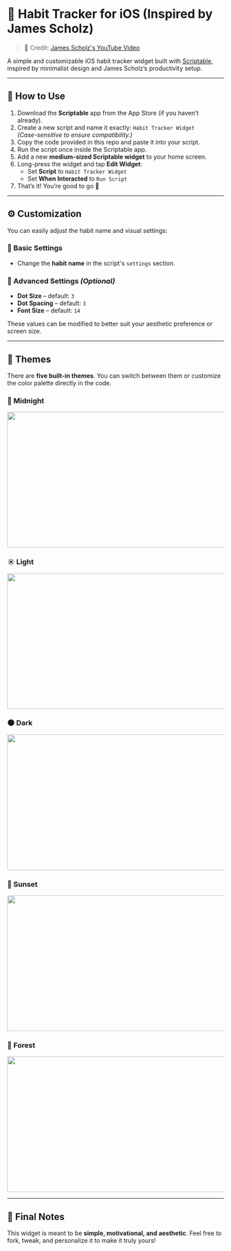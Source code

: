 # 🧠 Habit Tracker for iOS (Inspired by James Scholz)

> 🎥 Credit: [James Scholz's YouTube Video](https://youtu.be/Cu-IMFl37LA?t=138)

A simple and customizable iOS habit tracker widget built with [Scriptable](https://scriptable.app), inspired by minimalist design and James Scholz’s productivity setup.

---

## 📲 How to Use

1. Download the **Scriptable** app from the App Store (if you haven’t already).
2. Create a new script and name it exactly: `Habit Tracker Widget`  
   *(Case-sensitive to ensure compatibility.)*
3. Copy the code provided in this repo and paste it into your script.
4. Run the script once inside the Scriptable app.
5. Add a new **medium-sized Scriptable widget** to your home screen.
6. Long-press the widget and tap **Edit Widget**:
   - Set **Script** to `Habit Tracker Widget`
   - Set **When Interacted** to `Run Script`
7. That’s it! You’re good to go 🙌

---

## ⚙️ Customization

You can easily adjust the habit name and visual settings:

### 📝 Basic Settings
- Change the **habit name** in the script's `settings` section.

### 🔧 Advanced Settings *(Optional)*
- **Dot Size** – default: `3`
- **Dot Spacing** – default: `3`
- **Font Size** – default: `14`

These values can be modified to better suit your aesthetic preference or screen size.

---

## 🎨 Themes

There are **five built-in themes**. You can switch between them or customize the color palette directly in the code.

### 🌌 Midnight
<img src="https://github.com/user-attachments/assets/1257282b-5f35-4c78-884a-4425d97934a7" width="562" height="316">

### ☀️ Light
<img src="https://github.com/user-attachments/assets/8113b7f4-c805-4499-b03a-e39a19fee4c5" width="562" height="316">

### 🌑 Dark
<img src="https://github.com/user-attachments/assets/bc55d9d8-1050-4a5b-b7a3-af32ab1d68b5" width="562" height="316">

### 🌇 Sunset
<img src="https://github.com/user-attachments/assets/c92a5d22-b85a-4715-9e11-aab051db43df" width="562" height="316">

### 🌲 Forest
<img src="https://github.com/user-attachments/assets/05f957dc-4ab3-4730-a1c8-c17d82f82f16" width="562" height="316">

---

## 🙌 Final Notes

This widget is meant to be **simple, motivational, and aesthetic**. Feel free to fork, tweak, and personalize it to make it truly yours!

